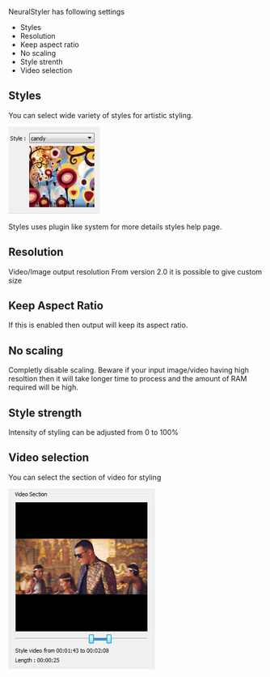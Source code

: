 NeuralStyler has following settings

* Styles
* Resolution
* Keep aspect ratio
* No scaling
* Style strenth
* Video selection

## Styles 

You can select wide variety of styles for artistic styling.

![Screenshot](img/styles.png)

Styles uses plugin like system for more details styles help page.

## Resolution

Video/Image output resolution
From version 2.0 it is possible to give custom size

## Keep Aspect Ratio

If this is enabled then output will keep its aspect ratio.

## No scaling

Completly disable scaling.
Beware if your input image/video having high resoltion then it will take longer time to process and the amount of RAM required will be high.

## Style strength

Intensity of styling can be adjusted from 0 to 100%

## Video selection

You can select the section of video for styling

![Screenshot](img/videosection.PNG)
